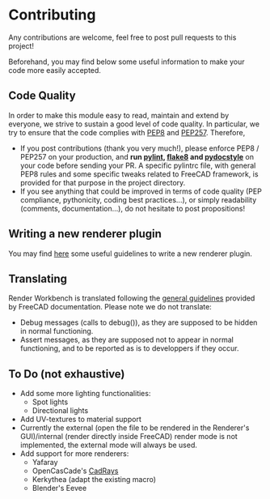 # Contributing

Any contributions are welcome, feel free to post pull requests to this project!

Beforehand, you may find below some useful information to make your code more
easily accepted.

## Code Quality

In order to make this module easy to read, maintain and extend by everyone, we
strive to sustain a good level of code quality. In particular, we try to
ensure that the code complies with
[PEP8](https://www.python.org/dev/peps/pep-0008/) and
[PEP257](https://www.python.org/dev/peps/pep-0257/). Therefore,
* If you post contributions (thank you very much!), please enforce PEP8 /
  PEP257 on your production, and **run [pylint](www.pylint.org),
  [flake8](flake8.pycqa.org) and [pydocstyle](www.pydocstyle.org)** on your
  code before sending your PR. A specific pylintrc file, with general PEP8
  rules and some specific tweaks related to FreeCAD framework, is provided for
  that purpose in the project directory.
* If you see anything that could be improved in terms of code quality (PEP
  compliance, pythonicity, coding best practices...), or simply readability
  (comments, documentation...), do not hesitate to post propositions!

## Writing a new renderer plugin

You may find [here](../renderers/README.md) some useful guidelines to write a
new renderer plugin.

## Translating
Render Workbench is translated following the [general
guidelines](https://wiki.freecadweb.org/Translating_an_external_workbench)
provided by FreeCAD documentation.
Please note we do not translate:
* Debug messages (calls to debug()), as they are supposed to be hidden in
  normal functioning.
* Assert messages, as they are supposed not to appear in normal functioning,
  and to be reported as is to developpers if they occur.

## To Do (not exhaustive)

* Add some more lighting functionalities:
  - Spot lights
  - Directional lights
* Add UV-textures to material support
* Currently the external (open the file to be rendered in the Renderer's
  GUI)/internal (render directly inside FreeCAD) render mode is not
  implemented, the external mode will always be used.
* Add support for more renderers:
  - Yafaray
  - OpenCasCade's [CadRays](https://www.opencascade.com/content/cadrays) 
  - Kerkythea (adapt the existing macro)
  - Blender's Eevee

